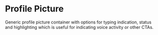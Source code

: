 # Profile Picture

Generic profile picture container with options for typing indication, status and highlighting which is useful for indicating voice activity or other CTAs.
